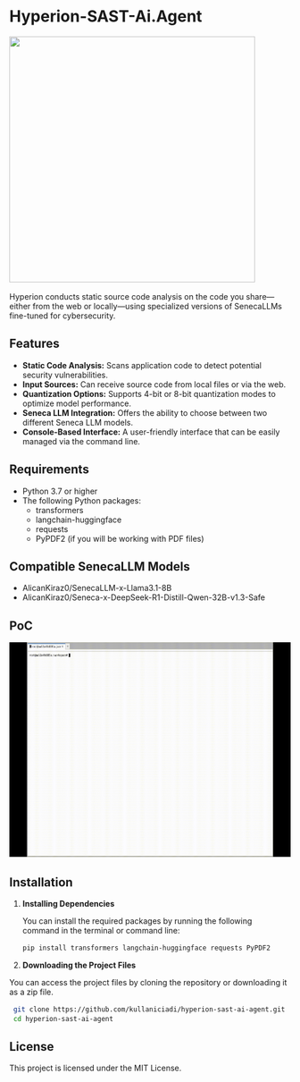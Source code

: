# Hyperion-SAST-Ai.Agent
<img src="https://github.com/alicankiraz1/Hyperion-SAST-Ai.Agent/blob/main/Hyperion.png" width="440" height="440">

Hyperion conducts static source code analysis on the code you share—either from the web or locally—using specialized versions of SenecaLLMs fine-tuned for cybersecurity.


## Features

- **Static Code Analysis:** Scans application code to detect potential security vulnerabilities.
- **Input Sources:** Can receive source code from local files or via the web.
- **Quantization Options:** Supports 4-bit or 8-bit quantization modes to optimize model performance.
- **Seneca LLM Integration:** Offers the ability to choose between two different Seneca LLM models.
- **Console-Based Interface:** A user-friendly interface that can be easily managed via the command line.

## Requirements

- Python 3.7 or higher
- The following Python packages:
  - transformers
  - langchain-huggingface
  - requests
  - PyPDF2 (if you will be working with PDF files)
 
## Compatible SenecaLLM Models

- AlicanKiraz0/SenecaLLM-x-Llama3.1-8B
- AlicanKiraz0/Seneca-x-DeepSeek-R1-Distill-Qwen-32B-v1.3-Safe

 
## PoC

<img src="https://github.com/alicankiraz1/Hyperion-SAST-Ai.Agent/blob/main/Hyperion-PoC.gif" width="512" height="384">


## Installation

1. **Installing Dependencies**

   You can install the required packages by running the following command in the terminal or command line:

   ```bash
   pip install transformers langchain-huggingface requests PyPDF2
   ```
   
2. **Downloading the Project Files**

  You can access the project files by cloning the repository or downloading it as a zip file.

   ```bash
    git clone https://github.com/kullaniciadi/hyperion-sast-ai-agent.git
    cd hyperion-sast-ai-agent
   ```

## License
This project is licensed under the MIT License.



